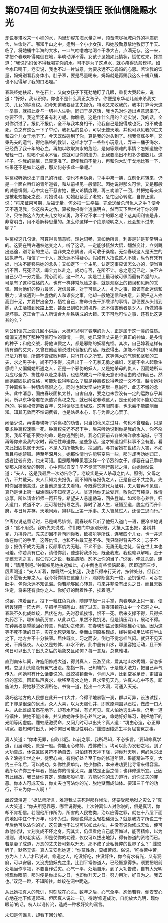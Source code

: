 # 第074回 何女执迷受镇压 张仙恻隐赐水光

却说春瑛收来一小桶的水，内里却容东海水量之半，预备淹尽杭城内外的神庙房舍，生命财产。哪知半山之中，逢到一个小小女孩，和她殷勤恳挚地敷衍了半天。临了，将她桶中半海的大水，一口气咕噜噜地喝个干净大吉，点滴无存。这一来，才把个春瑛吓得瘫倒在地，半晌动弹不得。女孩子见她如此情状，慌忙过来，搀扶道：“我说妈妈舍不得我喝完你的水。可不是为了这点水，就心疼得恁般模样。如今水已喝干，老实说，我也不过一片诚意，为要永远不忘妈妈的心思。若论我的饮量，妈妈别看我身体小，肚子窄，要是尽量喝来，妈妈就是再赐我这么十桶八桶，也不见得解了我的口渴哩。”

春瑛经她扶起，坐在石上，又向女孩子下死劲地盯了几眼，重复大哭起来，说道：“好好，我认识你。你也不是什么真正女孩子。你便是东华老儿派来杀我丈夫、儿女的钟离权。如今知道我要替丈夫报仇，特地又来收我的。我本打算今天这一举事，就把此身与一切神人生物，同归于尽这话，我也先对你透出点意思来了。你要不信，我这里还备有利刃呢。你瞧吧，这是作什么用的？老实说，我的话，全对你讲过了。报仇不报仇，全不与我本身相干，论我自己是报得成也死，报不成也死。总之有这么一下子举动，我死后的良心，可以无愧天地，并也可以见我的亡夫和四个儿女于地下了。今天既然碰到了你，算是我的对头到了。想我修炼多年，又秉先夫的遗气，得他临终的教训，这样才学了一些些小玩意儿，弄来一桶子海水，已经费了我十年的心血，再加以收取海水的危险，是何等烦难的事情？怎知道被你轻轻一口，就喝个滴水不留。这就可见你的法力，比我要高出不知多少倍数儿。这样子，你我的输赢，已算定准了。即使我自不量力，再和你大动干戈地比赛一下，结果还不是如此这般，那又何必多此一举呢。”

钟离权听她说出了自己的行藏，便也不再隐身，举手中笏一拂，立刻化将转来，仍是一个面白唇红的青年道者，和从前相见一般情形。因她说得那么可怜，又是那般的诚恳悱恻，心中实在不忍害她，便又论情度理，再三劝谕了一回，并把她母亲实是被老蛟捏死之说，对她说明，劝她赶紧丢了老蛟，急忙回心转意，自修正道，说：“将来证果可期，后福无量，何必把一生幸福，完全送给杀母仇人之手？便今天不遇见我，你这杀夫之仇，算被你报得个透底明白，然而天下后世对于你的评论，只怕你这点为丈夫儿女的义勇，敌不过不孝二字的罪名呢？这其间利害是非，非常明白，用不着解释思量的。怎么你这样一个绝顶聪明之人，还会想不过来呢？”

钟离权这几句话，可算得言简意赅，理达词畅，真如他所言，利害是非是非常明白的。这要在稍许通权达变之人，听了这话，一定能够恍然大悟，翻然变计，立刻跳出迷途，别寻新的生活，岂非失之东隅者，尚可收于桑榆。无奈春瑛这人是天生的固执脾气，相信了一个人，就永远不得疑心。假如有人指说这人不德，纵令有凭有据，也决不能移易她的念头；又如定下一个主见，认定这事应该怎么办的，便当百折不回，死死活活，竭全力以赴之。成功与否，在所不计。总之意见已定，决不许自己少尽一分力量。凭心而论，这一种人，实是世上最可敬可佩而最有希望的人。可是有了这种性格的人，也有一样非常危险之事，就是观察上的错误和见解的乖谬。因为他们的毅力最坚，迷信最甚，对于可信之人，礼为之事，原该有此迷信和毅力；设或遇到一种虚伪的人和谬妄之事，他却一般地迷信和执意，非要把这人抬高到十足，并要拼出全力，牺牲自己，拼命价去干那乖谬的事情。那便要从头错到脚，从生活错到死路上去，甚至已到临死的境界，还不信害他者是歹人，所做的事是坏事。这正合于古人所谓合九州铁铸成的大错。天下可危可怕之事，还有比这更甚的么？

列公们读完上面几回小讲后，大概可以明了春瑛的为人，正是属于这一类的性质。偏偏又遇到了那种可惊可怕的事情。一则，她已深信丈夫是个真正的神仙，是多情的种子；和他交战，将他诛戮之人，都是邪路的妖精鬼怪。其次，自己嫁着这样有情有道的丈夫，又曾在他面前说过代替报仇的话。既说得出，怎能不做到？明知自己法力有限，所谓不管成败利钝，只行其心之所安。这等伟大的气魄和坚韧的工夫，求之男子中，尚不可多得，况且出于一个无拳无勇之孀妇，怎能不令人起敬生感呢？又偏偏她所遇之人，正是一个邪伪的妖人，又是她杀母的仇人，因而她所认为应尽全力、拚性命以赴之事情，也徒然成为一种毫无意识和理由的动作而已。然而她那固执的性格，可能劝说得明白么？越是钟离权说得老蛟一文不值，越令她对于钟离权生一种切齿痛恨之心，同时也越发坚决地更增一息尚存、此志不懈的念头。此中消息，固由春瑛固执太甚，自害自身，要之也未尝没有一定的运数存乎其间。所以东华帝君在派遣钟离权之先，就已料定春瑛这人，是无论如何不能劝之就范的。钟离权修道数百年，又得读尽玉虚秘笈。这等眼前事，也未尝不能臆测而知。知其无效而不惮词费者，也是姑尽本心，乐与为善之心罢了。

闲话少说，再讲春瑛听了钟离权的劝告，只当如秋风之过耳，句也不曾理会，只是要求钟离权速赐一死。钟离权先还不忍下手，后来听她说到你是我的仇人，你不杀我，我却不能不要你的命，是你逃到别处，我必仍要前去各处海洋收水淹城，宁可再等你来吸我的水时，再把性命送你。这些急话，这才知道祖师料事不会有差。看来此妇固执属于天性，不是人力所能劝化、挽回的。与其留她在世终为人害，不如暂且将她禁锢。待至年深月久，她那性情也许能够变易一些，那时却再劝她归正，或者比较有效，也未可知。但是眼睁睁见着这样一个节烈的女子，却要在自己手中受那人所难受的刑罚，心中何以自安？早不觉流下两行慈悲之泪，向她惨然说道：“夫人，这是我最后一次劝告你了。老蛟实是夫人杀母之仇人。照例，父母之仇，不共戴天。夫人只知为夫报仇，而不知所与报仇之人，正是自己不共之仇。先时你因被他蒙过，还当他恩爱丈夫看待。今既得贫道代为证明，夫人若再不见信，真乃是世上第一糊涂固执不知孝道之人。贫道怜你无故受罪，敬你志节纯良，性情忠厚，所以请命祖师一再开导。希望夫人悬崖勒马，回头登岸。如常修心养性，归入道门，贫道不才，还可稍任指导之责。异时了澈人生，证悟至道，脱尘俗而升仙府，与日月并存，天地同寿，岂非世上第一乐事。夫人智慧过人，还请三思而行。”

钟离权说这番话时，已是竭尽悱恻。而春瑛却只听了他归入道门一语，便冷冷地说道：“这不用说。我听先夫说过，你们教门中派别分歧，大抵入主出奴，各树其党，力排异己。先夫即因不肯苟同你教，致被尔等所诛，连我四个儿女，也一并送命在你们的手里。这等仇恨，也和不共戴天差不多。我只晓得背夫不义；忘子不慈；报仇不成为无勇；反颜事仇为无耻。不义不慈、无勇无耻之徒，留在世上本也可羞。你若真有仁心，请借你剑，速速将我杀死，既全我志，我也赖以解嘲。至于无稽无凭之言，假仁假义之说，我虽愚陋，恕不上你的当了。”说罢，伸过头颈，连叫：“请用刑吧。”钟离权见她执迷如此，心中倒也有些懊恼起来，因即退回三步，厉声喝道：“夫人听着，你既然一定执迷，我也只得奉行天讨，按律处分。但我宝剑不愿斩无罪之人。我今将你镇在这座山下，赐你断食丸一粒，至饥饿时，可吞在肚中，包你永远不知饥渴。你若能够回心转意，将来并非没有出头之日。而且天数注定，将来还有救你之人。你好好的耐着性子，挨着吧。”

说罢，掩着面孔，投下一粒红色丸药，随即举起一只手掌，向春瑛身上只一覆，便听轰隆隆一阵大声，早把半座城隍山，翻了过去。将春瑛镇在山中一个石洞之中。春瑛不久化成雌蛟，屈伏在内。先时忍饥挨饿，恨不一死。后来支撑不得，只得把丸药吞下。哪知仙药厉害，从此以后，果然不觉饥渴。但是镇压深山，展动不得。在钟离权是望她回心转意，尚欲劝之修道，在春瑛却益发恨得她椎心切齿。因为这等不死不活的日子，实在比死更难受。幸而山洞原系现成，经钟离权用法移在半山之下，地方并不十分狭窄。居住既久，习之而安，倒也不觉怎样气闷。就只不见天光，不辨昼夜。人心又是蛟体，非水不安。此中虽有山水，哪里容她活动，且不知何日可以出头？出头之后的境象又且如何？每一念及，总觉难堪。

直到南宋年间，许旌阳修成大道，得封真人，云游至此，爱其地山水秀媚，留恋多时。忽见山头隐隐有冤气出没。掐指一算，已知端的。于是施大法力，把自己声气传入，问她可有什么话要说的。雌蛟被镇至今，乍闻人声，比到空谷足音，更加百倍的喜欢。因即纵声哀求，欲移至有水之地，且求常见天光。许真人心中不忍，即施法力，将她移至水源所在。书符一道，挖出一个大洞，可通入天光。

凑巧这地方的人民想在此开一口大井，今得平地暴裂一洞，群以可异，设法试探，底下却是很深的泉水。众人大喜，以为天赐仙井，即就原洞围以石栏，做成一口大井。从此雌蛟虽然在地下，却有水可游，有光可见。真人怕她逸出井栏，仍用一道符镇住，使她不能出来，并又教她许多修心养气之诀，命她好好练习，别把地下的光阴等闲虚度。雌蛟感激受命，又问几时可以出头？真人道：“境由心造，心正即境宽。要知何时出头，问你何日可能见性明心。”雌蛟因缕述生平负屈含冤之事。

真人笑道：“你本无罪，自取此厄。以前之事，我所尽知，不必多言。‘要知修真学道，山居洞处，原是一般。你能用心修持，成佛成仙，均可以此为发轫之地。到了大功告成，休说区区灵符不扬自去，只怕还有天神下降，迎你升天咧，何必急求出头？浪迹尘世之中，徒萦心曲，有何好处？至于你的修道年限，果能精进不变，大约三千年后，可以成功。如你性质单纯，绝少物欲，本来进功要比寻常来得容易。我所以许你三千年者，皆因你的情爱太深。虽然是正当之情；也非修道所宜。正因有此缘故，我已替你算定，须至那般程度，方能以你的法力道行，消你丈夫的罪恶。你本人可成天仙，你丈夫也可沾你的光，脱地狱而成仙体。要知三千年的功行，不专为你一人啊！”

雌蛟流泪道：“据法师所言，难道我丈夫死得那样惨法，还要受那地狱之灾么？”真人大笑道：“你夫所犯罪恶，哪里说得完。上次钟离仙人对你说的，俱是真话，你却不肯相信。若照他所作所为，所害的人民物类，治以应得之罪，就在十八层下面的地狱中住个千万年，也不为过。你倒说得那么轻松稀淡么？就是我方才所说三千年后他可以沾你的光，这句话也不过说可以如此办法，并没有说你修成天仙，便可救他出狱，立刻变成不坏之身。究其实，仍须看他自己能否悔过，能否精修，以为准则。说句老实话，即是仗你的功德，仅仅可以拔出地狱，得有修道的资格而已。若是妻子成道，万恶的丈夫皆可赖以升天，那不成了营私舞弊的世界了么？”
雌蛟听了，默然无语。真人又安慰她道：“你莫性急，莫嫌苦闷。俗说，‘吃得苦中苦，方为人上人。’才已说过，修道之人，吃没好吃，住没好住，你今有水有光，又有洞府，可以安居，又没虎狼妖鬼之患，比到平常修道人，已经惬意得多。须要把眼前处境当作享福，不要当作受灾。心气一平，处境自乐。到了大功告成，自有大光明境现你眼前，那时便是你出头之日，也即你升天之日。努力用功，好自为之。我去也。”双足一蹬，不知所往。雌蛟在洞中跪送。

从此她把真人的教训，时刻放在心头。数年之后，心气全平，怨愤若释，倒安安心心地在地下修道起来。但因真人说过一句，待她‘修道成功，自能放大光明，现你眼前’的话，杭人以讹传讹，造成一种极好笑的谣言。

未知是何谣言，却看下回分解。
